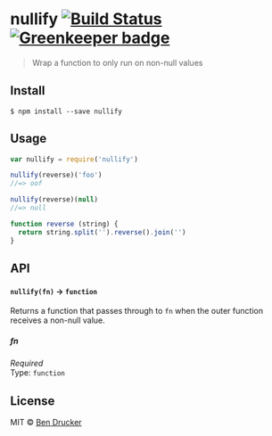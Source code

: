 # nullify [![Build Status](https://travis-ci.org/bendrucker/nullify.svg?branch=master)](https://travis-ci.org/bendrucker/nullify) [![Greenkeeper badge](https://badges.greenkeeper.io/bendrucker/nullify.svg)](https://greenkeeper.io/)

> Wrap a function to only run on non-null values


## Install

```
$ npm install --save nullify
```


## Usage

```js
var nullify = require('nullify')

nullify(reverse)('foo')
//=> oof

nullify(reverse)(null)
//=> null

function reverse (string) {
  return string.split('').reverse().join('')
}
```

## API

#### `nullify(fn)` -> `function`

Returns a function that passes through to `fn` when the outer function receives a non-null value.

##### fn

*Required*  
Type: `function`


## License

MIT © [Ben Drucker](http://bendrucker.me)
